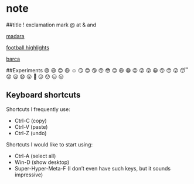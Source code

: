 # note
##title
! exclamation mark
@ at
& and


[madara](https://youtu.be/YuFjcIsdih8?si=v3k9txPNLWyWBKXH)

[football highlights](https://youtu.be/CB9THcngxyI?si=1KcMFHNFzfS994mm)

[barca](https://youtu.be/bo9HaH8klUM?si=vQwmMKXjnVsA5SaQ)


##Experiments
 😄 😆 😊 😃 ☺️ 😏 😍 😘 😚 😳 😌 😆 😁 😉 😜 😝 😀 😗 😙 😛 😴 😟 😦 😧 😮 😬 😕 😯 😑 😒


## Keyboard shortcuts
Shortcuts I frequently use: 
- Ctrl-C (copy)
- Ctrl-V (paste)
- Ctrl-Z (undo)

Shortcuts I would like to start using: 
- Ctrl-A (select all)
- Win-D (show desktop)
- Super-Hyper-Meta-F (I don’t even have such keys, but it sounds impressive)

